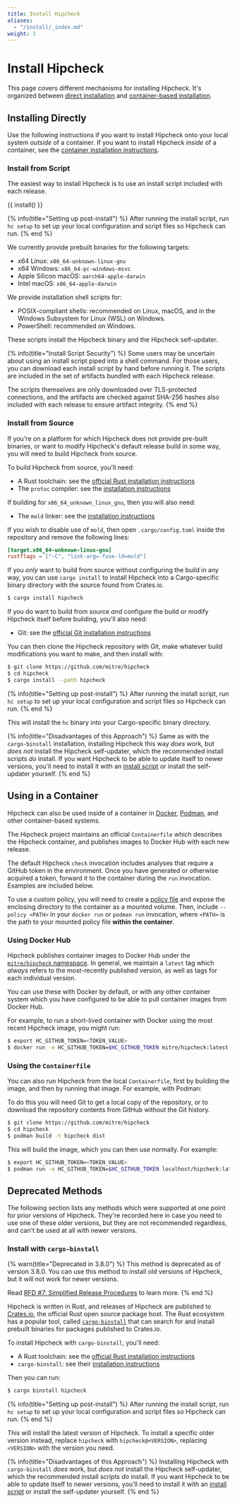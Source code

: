 ```yaml
---
title: Install Hipcheck
aliases:
  - "/install/_index.md"
weight: 1
---
```


# Install Hipcheck

This page covers different mechanisms for installing Hipcheck. It's organized
between [direct installation](#installing-directly) and
[container-based installation](#using-in-a-container).

## Installing Directly

Use the following instructions if you want to install Hipcheck onto your local
system _outside_ of a container. If you want to install Hipcheck _inside_ of a
container, see the [container installation instructions](#using-in-a-container).

### Install from Script

The easiest way to install Hipcheck is to use an install script included with
each release.

{{ install() }}

{% info(title="Setting up post-install") %}
After running the install script, run `hc setup` to set up your local
configuration and script files so Hipcheck can run.
{% end %}

We currently provide prebuilt binaries for the following targets:

- x64 Linux: `x86_64-unknown-linux-gnu`
- x64 Windows: `x86_64-pc-windows-msvc`
- Apple Silicon macOS: `aarch64-apple-darwin`
- Intel macOS: `x86_64-apple-darwin`

We provide installation shell scripts for:

- POSIX-compliant shells: recommended on Linux, macOS, and in the Windows
  Subsystem for Linux (WSL) on Windows.
- PowerShell: recommended on Windows.

These scripts install the Hipcheck binary and the Hipcheck self-updater.

{% info(title="Install Script Security") %}
Some users may be uncertain about using an install script piped into a shell
command. For those users, you can download each install script by hand before
running it. The scripts are included in the set of artifacts bundled with each
Hipcheck release.

The scripts themselves are only downloaded over TLS-protected connections, and
the artifacts are checked against SHA-256 hashes also included with each
release to ensure artifact integrity.
{% end %}

### Install from Source

If you're on a platform for which Hipcheck does not provide pre-built
binaries, or want to modify Hipcheck's default release build in some way, you
will need to build Hipcheck from source.

To build Hipcheck from source, you'll need:

- A Rust toolchain: see the [official Rust installation instructions](https://www.rust-lang.org/tools/install)
- The `protoc` compiler: see the [installation instructions](https://grpc.io/docs/protoc-installation/)

If building for `x86_64_unknown_linux_gnu`, then you will also need:
- The `mold` linker: see the [installation instructions](https://github.com/rui314/mold?tab=readme-ov-file#installation)

If you wish to disable use of `mold`, then open `.cargo/config.toml` inside the repository and remove the following lines:
```toml
[target.x86_64-unknown-linux-gnu]
rustflags = ["-C", "link-arg=-fuse-ld=mold"]
```

If you _only_ want to build from source without configuring the build in any
way, you can use `cargo install` to install Hipcheck into a Cargo-specific
binary directory with the source found from Crates.io.

```sh
$ cargo install hipcheck
```

If you do want to build from source _and_ configure the build or modify
Hipcheck itself before building, you'll also need:

- Git: see the [official Git installation instructions](https://git-scm.com/downloads)

You can then clone the Hipcheck repository with Git, make whatever build
modifications you want to make, and then install with:

```sh
$ git clone https://github.com/mitre/hipcheck
$ cd hipcheck
$ cargo install --path hipcheck
```

{% info(title="Setting up post-install") %}
After running the install script, run `hc setup` to set up your local
configuration and script files so Hipcheck can run.
{% end %}

This will install the `hc` binary into your Cargo-specific binary
directory.


{% info(title="Disadvantages of this Approach") %}
Same as with the `cargo-binstall` installation, installing Hipcheck this way
_does_ work, but _does not_ install the Hipcheck self-updater, which the
recommended install scripts _do_ install. If you want Hipcheck to be able to
update itself to newer versions, you'll need to install it with an
[install script](#install-from-a-pre-built-script) or install the
self-updater yourself.
{% end %}

## Using in a Container

Hipcheck can also be used inside of a container in [Docker](https://www.docker.com/),
[Podman](https://podman.io/), and other container-based systems.

The Hipcheck project maintains an official `Containerfile` which describes
the Hipcheck container, and publishes images to Docker Hub with each new
release.

The default Hipcheck `check` invocation includes analyses that require a GitHub
token in the environment. Once you have generated or otherwise acquired a token,
forward it to the container during the `run` invocation. Examples are included
below.

To use a custom policy, you will need to create a [policy file][policy_file] and
expose the enclosing directory to the container as a mounted volume. Then,
include `--policy <PATH>` in your `docker run` or `podman run` invocation, where
`<PATH>` is the path to your mounted policy file **within the container**.

### Using Docker Hub

Hipcheck publishes container images to Docker Hub under the [`mitre/hipcheck`
namespace](https://hub.docker.com/r/mitre/hipcheck). In general, we maintain a
`latest` tag which _always_ refers to the most-recently published version, as
well as tags for each individual version.

You can use these with Docker by default, or with any other container system
which you have configured to be able to pull container images from Docker Hub.

For example, to run a short-lived container with Docker using the most recent
Hipcheck image, you might run:

```sh
$ export HC_GITHUB_TOKEN=<TOKEN_VALUE>
$ docker run -e HC_GITHUB_TOKEN=$HC_GITHUB_TOKEN mitre/hipcheck:latest check https://github.com/mitre/hipcheck
```

### Using the `Containerfile`

You can also run Hipcheck from the local `Containerfile`, first by building
the image, and then by running that image. For example, with Podman:

To do this you will need Git to get a local copy of the repository, or to
download the repository contents from GitHub without the Git history.

```sh
$ git clone https://github.com/mitre/hipcheck
$ cd hipcheck
$ podman build -t hipcheck dist
```

This will build the image, which you can then use normally. For example:

```sh
$ export HC_GITHUB_TOKEN=<TOKEN_VALUE>
$ podman run -e HC_GITHUB_TOKEN=$HC_GITHUB_TOKEN localhost/hipcheck:latest check https://github.com/mitre/hipcheck
```

## Deprecated Methods

The following section lists any methods which were supported at one point
for prior versions of Hipcheck. They're recorded here in case you need to use
one of these older versions, but they are not recommended regardless, and
can't be used at all with newer versions.

### Install with `cargo-binstall`

{% warn(title="Deprecated in 3.8.0") %}
This method is deprecated as of version 3.8.0. You can use this method to
install old versions of Hipcheck, but it will not work for newer versions.

Read [RFD #7: Simplified Release Procedures](@/docs/rfds/0007-simplified-release-procedures.md)
to learn more.
{% end %}

Hipcheck is written in Rust, and releases of Hipcheck are published to
[Crates.io](https://crates.io), the official Rust open source package host.
The Rust ecosystem has a popular tool, called [`cargo-binstall`](https://github.com/cargo-bins/cargo-binstall)
that can search for and install prebuilt binaries for packages published
to Crates.io.

To install Hipcheck with `cargo-binstall`, you'll need:

- A Rust toolchain: see the [official Rust installation instructions](https://www.rust-lang.org/tools/install)
- `cargo-binstall`: see their [installation instructions](https://github.com/cargo-bins/cargo-binstall?tab=readme-ov-file#installation)

Then you can run:

```sh
$ cargo binstall hipcheck
```

{% info(title="Setting up post-install") %}
After running the install script, run `hc setup` to set up your local
configuration and script files so Hipcheck can run.
{% end %}

This will install the latest version of Hipcheck. To install a specific older
version instead, replace `hipcheck` with `hipcheck@<VERSION>`, replacing
`<VERSION>` with the version you need.

{% info(title="Disadvantages of this Approach") %}
Installing Hipcheck with `cargo-binstall` _does_ work, but _does not_ install
the Hipcheck self-updater, which the recommended install scripts _do_ install.
If you want Hipcheck to be able to update itself to newer versions, you'll need
to install it with an [install script](#install-from-a-pre-built-script) or
install the self-updater yourself.
{% end %}

[policy_file]: @/docs/guide/config/policy-file.md
